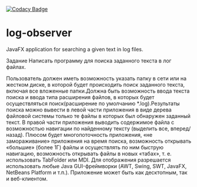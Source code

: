 [![Codacy Badge](https://api.codacy.com/project/badge/Grade/8ed87389087040dc95510ad82fc1782b)](https://www.codacy.com/manual/SamfortWolf/log-observer?utm_source=github.com&amp;utm_medium=referral&amp;utm_content=SamfortWolf/log-observer&amp;utm_campaign=Badge_Grade)
# log-observer
JavaFX application for searching a given text in log files.

Задание 
Написать программу для поиска заданного текста в лог файлах.

Пользователь должен иметь возможность указать папку в сети или на жестком диске, в которой будет происходить поиск 
заданного текста, включая все вложенные папки.Должна быть возможность ввода текста поиска и ввода типа расширения 
файлов, в которых будет осуществляться поиск(расширение по умолчанию *.log).Результаты поиска можно вывести в 
левой части приложения в виде дерева файловой системы только те файлы в которых был обнаружен заданный текст.
В правой части приложения выводить содержимое файла с возможностью навигации по найденному тексту (выделить все, вперед/назад).
Плюсом будет многопоточность приложения, «не замораживание» приложения на время поиска, возможность открывать «большие» (более 1Г)
файлы и осуществлять по ним быструю навигацию, возможность открывать файлы в новых «табах», т. е. использовать TabFolder или MDI.
Для отображения разрешается использовать любые Java GUI-фреймворки (AWT, Swing, SWT, JavaFX, NetBeans Platform и т.п.).
Приложение может быть как десктопным, так и веб-клиентом.